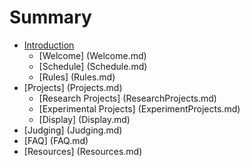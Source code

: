 # Summary

* [Introduction](Title.md)
   * [Welcome] (Welcome.md)
   * [Schedule] (Schedule.md)
  * [Rules] (Rules.md)
* [Projects] (Projects.md)
   * [Research Projects] (ResearchProjects.md)
   * [Experimental Projects] (ExperimentProjects.md)
   * [Display] (Display.md)
* [Judging] (Judging.md)
* [FAQ] (FAQ.md)
* [Resources] (Resources.md)
